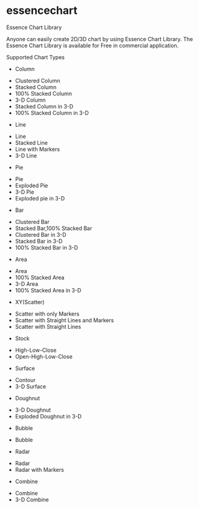 essencechart
============

Essence Chart Library

Anyone can easily create 2D/3D chart by using Essence Chart Library.
The Essence Chart Library is available for Free in commercial application.

Supported Chart Types
* Column
 - Clustered Column
 - Stacked Column
 - 100% Stacked Column
 - 3-D Column
 - Stacked Column in 3-D
 - 100% Stacked Column in 3-D
* Line
 - Line
 - Stacked Line
 - Line with Markers
 - 3-D Line
* Pie
 - Pie
 - Exploded Pie
 - 3-D Pie
 - Exploded pie in 3-D
* Bar
 - Clustered Bar
 - Stacked Bar,100% Stacked Bar
 - Clustered Bar in 3-D
 - Stacked Bar in 3-D
 - 100% Stacked Bar in 3-D
* Area
 - Area
 - 100% Stacked Area
 - 3-D Area
 - 100% Stacked Area in 3-D
* XY(Scatter)
 - Scatter with only Markers
 - Scatter with Straight Lines and Markers
 - Scatter with Straight Lines
* Stock
 - High-Low-Close
 - Open-High-Low-Close
* Surface
 - Contour
 - 3-D Surface
* Doughnut
 - 3-D Doughnut
 - Exploded Doughnut in 3-D
* Bubble
 - Bubble
* Radar
 - Radar
 - Radar with Markers
* Combine
 - Combine
 - 3-D Combine
